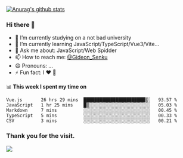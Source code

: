 [![Anurag's github stats](https://github-readme-stats.vercel.app/api?username=gideonsenku)](https://github.com/anuraghazra/github-readme-stats)
### Hi there 👋
- 🔭 I’m currently studying on a not bad university 
- 🌱 I’m currently learning JavaScript/TypeScript/Vue3/Vite...
- 💬 Ask me about: JavaScript/Web Spidder 
- 📫 How to reach me: [@Gideon_Senku](https://t.me/Gideon_Senku)
- 😄 Pronouns: ...
- ⚡ Fun fact: I ❤️ 🎵

📊 **This week I spent my time on**
<!--START_SECTION:waka-->
```text
Vue.js       26 hrs 29 mins  ███████████████████████▒░   93.57 % 
JavaScript   1 hr 25 mins    █▒░░░░░░░░░░░░░░░░░░░░░░░   05.03 % 
Markdown     7 mins          ░░░░░░░░░░░░░░░░░░░░░░░░░   00.45 % 
TypeScript   5 mins          ░░░░░░░░░░░░░░░░░░░░░░░░░   00.33 % 
CSV          3 mins          ░░░░░░░░░░░░░░░░░░░░░░░░░   00.21 % 
```
<!--END_SECTION:waka-->


### Thank you for the visit.
![](http://profile-counter.glitch.me/gideonsenku/count.svg)
<!--
**GideonSenku/GideonSenku** is a ✨ _special_ ✨ repository because its `README.md` (this file) appears on your GitHub profile.

Here are some ideas to get you started:

- 🔭 I’m currently working on ...
- 🌱 I’m currently learning ...
- 👯 I’m looking to collaborate on ...
- 🤔 I’m looking for help with ...
- 💬 Ask me about ...
- 📫 How to reach me: ...
- 😄 Pronouns: ...
- ⚡ Fun fact: ...
-->
